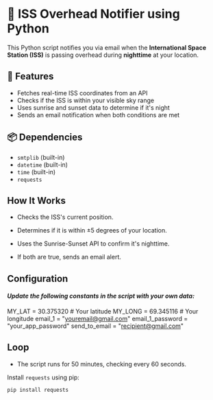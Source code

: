 # 🚀 ISS Overhead Notifier using Python

This Python script notifies you via email when the **International Space Station (ISS)** is passing overhead during **nighttime** at your location.

## 🌌 Features

- Fetches real-time ISS coordinates from an API
- Checks if the ISS is within your visible sky range
- Uses sunrise and sunset data to determine if it's night
- Sends an email notification when both conditions are met

## 📦 Dependencies

- `smtplib` (built-in)
- `datetime` (built-in)
- `time` (built-in)
- `requests`

##  How It Works
- Checks the ISS's current position.

- Determines if it is within ±5 degrees of your location.

- Uses the Sunrise-Sunset API to confirm it's nighttime.

- If both are true, sends an email alert.

## **Configuration**
#### *Update the following constants in the script with your own data:*
MY_LAT = 30.375320       # Your latitude
MY_LONG = 69.345116      # Your longitude
email_1 = "youremail@gmail.com"
email_1_password = "your_app_password"
send_to_email = "recipient@gmail.com"

## Loop
- The script runs for 50 minutes, checking every 60 seconds.


Install `requests` using pip:
```bash
pip install requests


